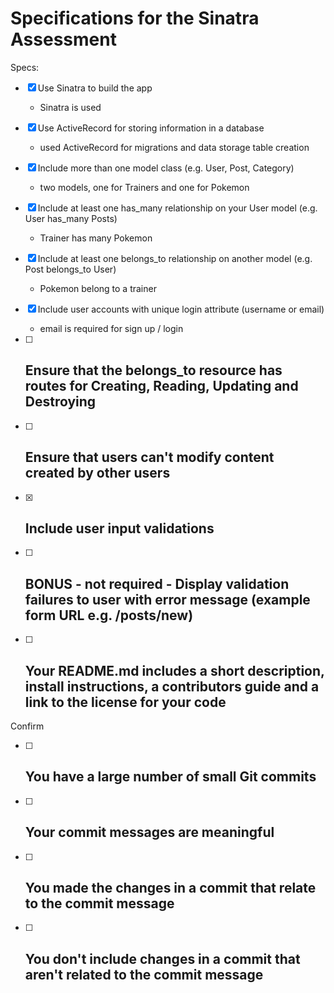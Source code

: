 # Specifications for the Sinatra Assessment

Specs:

- [x] Use Sinatra to build the app 
    - Sinatra is used

- [x] Use ActiveRecord for storing information in a database
    - used ActiveRecord for migrations and data storage table creation

- [x] Include more than one model class (e.g. User, Post, Category)
    - two models, one for Trainers and one for Pokemon

- [x] Include at least one has_many relationship on your User model (e.g. User has_many Posts)
    - Trainer has many Pokemon 

- [x] Include at least one belongs_to relationship on another model (e.g. Post belongs_to User)
    - Pokemon belong to a trainer

- [x] Include user accounts with unique login attribute (username or email)
    - email is required for sign up / login

- [ ] Ensure that the belongs_to resource has routes for Creating, Reading, Updating and Destroying
    -

- [ ] Ensure that users can't modify content created by other users
    -

- [x] Include user input validations
    -

- [ ] BONUS - not required - Display validation 
failures to user with error message (example form URL e.g. /posts/new)
    -

- [ ] Your README.md includes a short description, install instructions, a contributors guide and a link to the license for your code
    -

Confirm

- [ ] You have a large number of small Git commits
    -

- [ ] Your commit messages are meaningful
    -

- [ ] You made the changes in a commit that relate to the commit message
    -

- [ ] You don't include changes in a commit that aren't related to the commit message
    -
